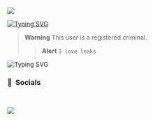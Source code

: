 <a href='(https://github.com/kamihyp)'>
<img src="https://media.discordapp.net/attachments/972533899462836334/1080636763619475537/20230301_233107.gif"></code></a>

[![Typing SVG](https://readme-typing-svg.demolab.com?font=Fira+Code&pause=1000&color=2807F7&width=435&lines=dashedd)](https://git.io/typing-svg)


> **Warning**
> This user is a registered criminal.
> > **Alert**
> ```I love leaks```

![Typing SVG](https://readme-typing-svg.herokuapp.com?duration=2100&color=F7C433&lines=dashed+is+on+top%3F;Local+criminal.)

### <p align="left">🥴 &nbsp;Socials</p>
<br>
<p align="left"><strong>

</strong></p>


  <a href='(https://github.com/kamihyp)'>
<img src="https://media.discordapp.net/attachments/972533899462836334/1080636763619475537/20230301_233107.gif"></code></a>
